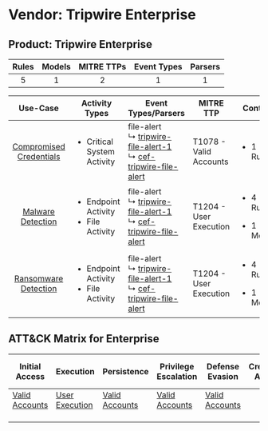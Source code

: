 Vendor: Tripwire Enterprise
===========================
Product: Tripwire Enterprise
----------------------------
| Rules | Models | MITRE TTPs | Event Types | Parsers |
|:-----:|:------:|:----------:|:-----------:|:-------:|
|   5   |   1    |     2      |      1      |    1    |

|                                 Use-Case                                  | Activity Types                                            | Event Types/Parsers                                                                                                                                                                   | MITRE TTP                  | Content                                             |
|:-------------------------------------------------------------------------:| --------------------------------------------------------- | ------------------------------------------------------------------------------------------------------------------------------------------------------------------------------------- | -------------------------- | --------------------------------------------------- |
| [Compromised Credentials](../UseCases/usecase_compromised_credentials.md) | <ul><li>Critical System Activity</li></ul>                |  file-alert<br> ↳ [tripwire-file-alert-1](../Parsers/parserContent_tripwire-file-alert-1.md)<br> ↳ [cef-tripwire-file-alert](../Parsers/parserContent_cef-tripwire-file-alert.md)<br> | T1078 - Valid Accounts<br> | <ul><li>1 Rules</li></ul>                           |
|       [Malware Detection](../UseCases/usecase_malware_detection.md)       | <ul><li>Endpoint Activity</li><li>File Activity</li></ul> |  file-alert<br> ↳ [tripwire-file-alert-1](../Parsers/parserContent_tripwire-file-alert-1.md)<br> ↳ [cef-tripwire-file-alert](../Parsers/parserContent_cef-tripwire-file-alert.md)<br> | T1204 - User Execution<br> | <ul><li>4 Rules</li></ul><ul><li>1 Models</li></ul> |
|    [Ransomware Detection](../UseCases/usecase_ransomware_detection.md)    | <ul><li>Endpoint Activity</li><li>File Activity</li></ul> |  file-alert<br> ↳ [tripwire-file-alert-1](../Parsers/parserContent_tripwire-file-alert-1.md)<br> ↳ [cef-tripwire-file-alert](../Parsers/parserContent_cef-tripwire-file-alert.md)<br> | T1204 - User Execution<br> | <ul><li>4 Rules</li></ul><ul><li>1 Models</li></ul> |

ATT&CK Matrix for Enterprise
----------------------------
| Initial Access                                                      | Execution                                                           | Persistence                                                         | Privilege Escalation                                                | Defense Evasion                                                     | Credential Access | Discovery | Lateral Movement | Collection | Command and Control | Exfiltration | Impact |
| ------------------------------------------------------------------- | ------------------------------------------------------------------- | ------------------------------------------------------------------- | ------------------------------------------------------------------- | ------------------------------------------------------------------- | ----------------- | --------- | ---------------- | ---------- | ------------------- | ------------ | ------ |
| [Valid Accounts](https://attack.mitre.org/techniques/T1078)<br><br> | [User Execution](https://attack.mitre.org/techniques/T1204)<br><br> | [Valid Accounts](https://attack.mitre.org/techniques/T1078)<br><br> | [Valid Accounts](https://attack.mitre.org/techniques/T1078)<br><br> | [Valid Accounts](https://attack.mitre.org/techniques/T1078)<br><br> |                   |           |                  |            |                     |              |        |